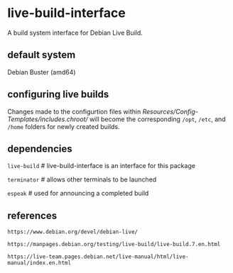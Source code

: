 # live-build-interface
A build system interface for Debian Live Build.

## default system
Debian Buster (amd64)

## configuring live builds
Changes made to the configurtion files within *Resources/Config-Templates/includes.chroot/* will become the corresponding `/opt`, `/etc`, and `/home` folders for newly created builds.

## dependencies

`live-build` # live-build-interface is an interface for this package

`terminator` # allows other terminals to be launched

`espeak` # used for announcing a completed build

## references

`https://www.debian.org/devel/debian-live/`

`https://manpages.debian.org/testing/live-build/live-build.7.en.html`

`https://live-team.pages.debian.net/live-manual/html/live-manual/index.en.html`

